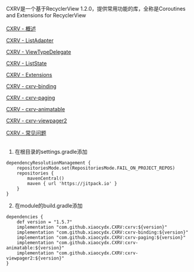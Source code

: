 CXRV是一个基于RecyclerView 1.2.0，提供常用功能的库，全称是Coroutines and Extensions for RecyclerView
<br><br>
[CXRV - 概述](https://www.yuque.com/u12192380/khwdgb/fe9gsu)

[CXRV - ListAdapter](https://www.yuque.com/u12192380/khwdgb/rpbw6f)

[CXRV - ViewTypeDelegate](https://www.yuque.com/u12192380/khwdgb/qkpmiu)

[CXRV - ListState](https://www.yuque.com/u12192380/khwdgb/uvgw43)

[CXRV - Extensions](https://www.yuque.com/u12192380/khwdgb/kcxn6o)

[CXRV - cxrv-binding](https://www.yuque.com/u12192380/zl0316/xp5scx5w0ruldfit)

[CXRV - cxrv-paging](https://www.yuque.com/u12192380/khwdgb/gh9sbc)

[CXRV - cxrv-animatable](https://www.yuque.com/u12192380/zl0316/wa169ok4b4ueaian)

[CXRV - cxrv-viewpager2](https://www.yuque.com/u12192380/zl0316/hvqgw0vmdvl7ipgb)

[CXRV - 常见问题](https://www.yuque.com/u12192380/khwdgb/davrngc6pginrq2w)
<br><br>
1. 在根目录的settings.gradle添加
```
dependencyResolutionManagement {
    repositoriesMode.set(RepositoriesMode.FAIL_ON_PROJECT_REPOS)
    repositories {
        mavenCentral()
        maven { url 'https://jitpack.io' }
    }
}
```

2. 在module的build.gradle添加
```
dependencies {
    def version = "1.5.7"
    implementation "com.github.xiaocydx.CXRV:cxrv:${version}"
    implementation "com.github.xiaocydx.CXRV:cxrv-binding:${version}"
    implementation "com.github.xiaocydx.CXRV:cxrv-paging:${version}"
    implementation "com.github.xiaocydx.CXRV:cxrv-animatable:${version}"
    implementation "com.github.xiaocydx.CXRV:cxrv-viewpager2:${version}"
}
```
